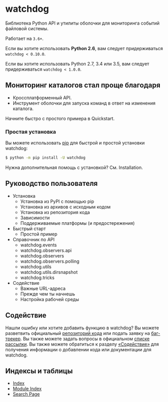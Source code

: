 # watchdog

Библиотека Python API и утилиты оболочки для мониторинга событий файловой системы.

Работает на `3.6+`.

Если вы хотите использовать **Python 2.6**, вам следует придерживаться `watchdog < 0.10.0`.

Если вы хотите использовать Python 2.7, 3.4 или 3.5, вам следует придерживаться `watchdog < 1.0.0`.

## Мониторинг каталогов стал проще благодаря

* Кроссплатформенный API.
* Инструмент оболочки для запуска команд в ответ на изменения каталога.

Начните быстро с простого примера в Quickstart.

### Простая установка

Вы можете использовать [pip](https://pypi.python.org/pypi/pip) для быстрой и простой установки watchdog:

```bash
$ python -m pip install -U watchdog
```

Нужна дополнительная помощь с установкой? См. Installation.

## Руководство пользователя

* Установка
  * Установка из PyPI с помощью pip
  * Установка из архивов с исходным кодом
  * Установка из репозитория кода
  * Зависимости
  * Поддерживаемые платформы (и предостережения)
* Быстрый старт
  * Простой пример
* Справочник по API
  * watchdog.events
  * watchdog.observers.api
  * watchdog.observers
  * watchdog.observers.polling
  * watchdog.utils
  * watchdog.utils.dirsnapshot
  * watchdog.tricks
* Содействие
  * Важные URL-адреса
  * Прежде чем ты начнешь
  * Настройка рабочей среды

## Содействие

Нашли ошибку или хотите добавить функцию в watchdog? Вы можете разветвить официальный [репозиторий кода](https://github.com/gorakhargosh/watchdog) или подать заявку на [баг-трекер](https://github.com/gorakhargosh/watchdog/issues). Вы также можете задать вопросы в официальном [списке рассылки](https://groups.google.com/group/watchdog-python). Вы также можете обратиться к разделу [«Содействие»](https://python-watchdog.readthedocs.io/en/stable/hacking.html#hacking) для получения информации о добавлении кода или документации для watchdog.

## Индексы и таблицы

* [Index](https://python-watchdog.readthedocs.io/en/stable/genindex.html)
* [Module Index](https://python-watchdog.readthedocs.io/en/stable/py-modindex.html)
* [Search Page](https://python-watchdog.readthedocs.io/en/stable/search.html)
